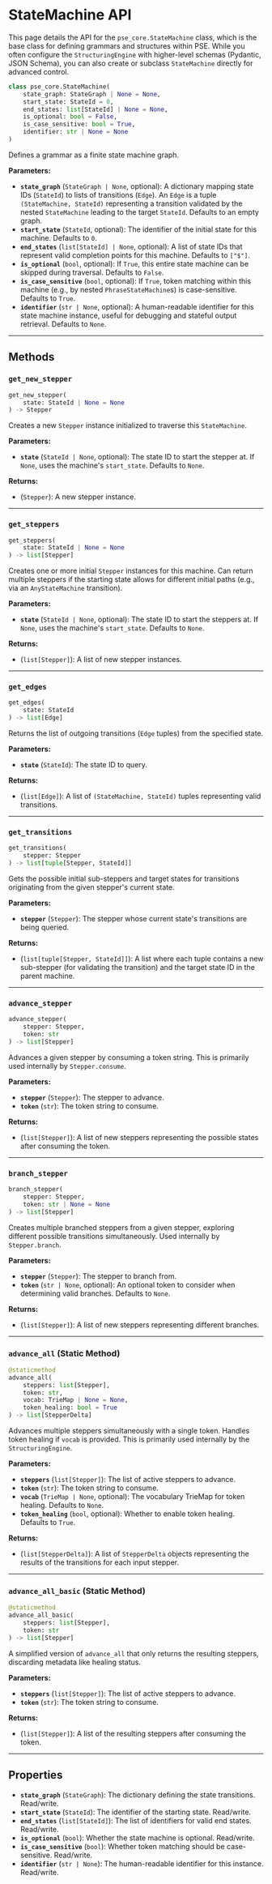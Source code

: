 # StateMachine API

This page details the API for the `pse_core.StateMachine` class, which is the base class for defining grammars and structures within PSE. While you often configure the `StructuringEngine` with higher-level schemas (Pydantic, JSON Schema), you can also create or subclass `StateMachine` directly for advanced control.

```python
class pse_core.StateMachine(
    state_graph: StateGraph | None = None,
    start_state: StateId = 0,
    end_states: list[StateId] | None = None,
    is_optional: bool = False,
    is_case_sensitive: bool = True,
    identifier: str | None = None
)
```

Defines a grammar as a finite state machine graph.

**Parameters:**

*   **`state_graph`** (`StateGraph | None`, optional):
    A dictionary mapping state IDs (`StateId`) to lists of transitions (`Edge`). An `Edge` is a tuple `(StateMachine, StateId)` representing a transition validated by the nested `StateMachine` leading to the target `StateId`. Defaults to an empty graph.
*   **`start_state`** (`StateId`, optional):
    The identifier of the initial state for this machine. Defaults to `0`.
*   **`end_states`** (`list[StateId] | None`, optional):
    A list of state IDs that represent valid completion points for this machine. Defaults to `["$"]`.
*   **`is_optional`** (`bool`, optional):
    If `True`, this entire state machine can be skipped during traversal. Defaults to `False`.
*   **`is_case_sensitive`** (`bool`, optional):
    If `True`, token matching within this machine (e.g., by nested `PhraseStateMachine`s) is case-sensitive. Defaults to `True`.
*   **`identifier`** (`str | None`, optional):
    A human-readable identifier for this state machine instance, useful for debugging and stateful output retrieval. Defaults to `None`.

---

## Methods

### `get_new_stepper`

```python
get_new_stepper(
    state: StateId | None = None
) -> Stepper
```

Creates a new `Stepper` instance initialized to traverse this `StateMachine`.

**Parameters:**

*   **`state`** (`StateId | None`, optional):
    The state ID to start the stepper at. If `None`, uses the machine's `start_state`. Defaults to `None`.

**Returns:**

*   (`Stepper`): A new stepper instance.

---

### `get_steppers`

```python
get_steppers(
    state: StateId | None = None
) -> list[Stepper]
```

Creates one or more initial `Stepper` instances for this machine. Can return multiple steppers if the starting state allows for different initial paths (e.g., via an `AnyStateMachine` transition).

**Parameters:**

*   **`state`** (`StateId | None`, optional):
    The state ID to start the steppers at. If `None`, uses the machine's `start_state`. Defaults to `None`.

**Returns:**

*   (`list[Stepper]`): A list of new stepper instances.

---

### `get_edges`

```python
get_edges(
    state: StateId
) -> list[Edge]
```

Returns the list of outgoing transitions (`Edge` tuples) from the specified state.

**Parameters:**

*   **`state`** (`StateId`): The state ID to query.

**Returns:**

*   (`list[Edge]`): A list of `(StateMachine, StateId)` tuples representing valid transitions.

---

### `get_transitions`

```python
get_transitions(
    stepper: Stepper
) -> list[tuple[Stepper, StateId]]
```

Gets the possible initial sub-steppers and target states for transitions originating from the given stepper's current state.

**Parameters:**

*   **`stepper`** (`Stepper`): The stepper whose current state's transitions are being queried.

**Returns:**

*   (`list[tuple[Stepper, StateId]]`): A list where each tuple contains a new sub-stepper (for validating the transition) and the target state ID in the parent machine.

---

### `advance_stepper`

```python
advance_stepper(
    stepper: Stepper,
    token: str
) -> list[Stepper]
```

Advances a given stepper by consuming a token string. This is primarily used internally by `Stepper.consume`.

**Parameters:**

*   **`stepper`** (`Stepper`): The stepper to advance.
*   **`token`** (`str`): The token string to consume.

**Returns:**

*   (`list[Stepper]`): A list of new steppers representing the possible states after consuming the token.

---

### `branch_stepper`

```python
branch_stepper(
    stepper: Stepper,
    token: str | None = None
) -> list[Stepper]
```

Creates multiple branched steppers from a given stepper, exploring different possible transitions simultaneously. Used internally by `Stepper.branch`.

**Parameters:**

*   **`stepper`** (`Stepper`): The stepper to branch from.
*   **`token`** (`str | None`, optional): An optional token to consider when determining valid branches. Defaults to `None`.

**Returns:**

*   (`list[Stepper]`): A list of new steppers representing different branches.

---

### `advance_all` (Static Method)

```python
@staticmethod
advance_all(
    steppers: list[Stepper],
    token: str,
    vocab: TrieMap | None = None,
    token_healing: bool = True
) -> list[StepperDelta]
```

Advances multiple steppers simultaneously with a single token. Handles token healing if `vocab` is provided. This is primarily used internally by the `StructuringEngine`.

**Parameters:**

*   **`steppers`** (`list[Stepper]`): The list of active steppers to advance.
*   **`token`** (`str`): The token string to consume.
*   **`vocab`** (`TrieMap | None`, optional): The vocabulary TrieMap for token healing. Defaults to `None`.
*   **`token_healing`** (`bool`, optional): Whether to enable token healing. Defaults to `True`.

**Returns:**

*   (`list[StepperDelta]`): A list of `StepperDelta` objects representing the results of the transitions for each input stepper.

---

### `advance_all_basic` (Static Method)

```python
@staticmethod
advance_all_basic(
    steppers: list[Stepper],
    token: str
) -> list[Stepper]
```

A simplified version of `advance_all` that only returns the resulting steppers, discarding metadata like healing status.

**Parameters:**

*   **`steppers`** (`list[Stepper]`): The list of active steppers to advance.
*   **`token`** (`str`): The token string to consume.

**Returns:**

*   (`list[Stepper]`): A list of the resulting steppers after consuming the token.

---

## Properties

*   **`state_graph`** (`StateGraph`):
    The dictionary defining the state transitions. Read/write.
*   **`start_state`** (`StateId`):
    The identifier of the starting state. Read/write.
*   **`end_states`** (`list[StateId]`):
    The list of identifiers for valid end states. Read/write.
*   **`is_optional`** (`bool`):
    Whether the state machine is optional. Read/write.
*   **`is_case_sensitive`** (`bool`):
    Whether token matching should be case-sensitive. Read/write.
*   **`identifier`** (`str | None`):
    The human-readable identifier for this instance. Read/write.